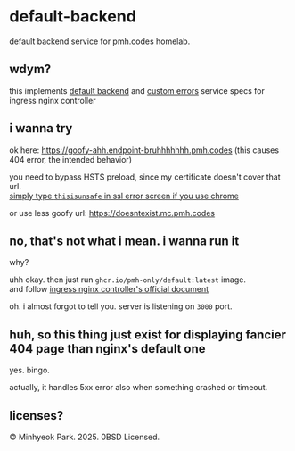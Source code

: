 # default-backend
default backend service for pmh.codes homelab.

## wdym?
this implements [default backend](https://kubernetes.github.io/ingress-nginx/user-guide/default-backend/) and [custom errors](https://kubernetes.github.io/ingress-nginx/user-guide/custom-errors/) service specs for ingress nginx controller

## i wanna try
ok here: https://goofy-ahh.endpoint-bruhhhhhhh.pmh.codes (this causes 404 error, the intended behavior)

you need to bypass HSTS preload, since my certificate doesn't cover that url.\
[simply type `thisisunsafe` in ssl error screen if you use chrome](https://www.reddit.com/r/webdev/comments/kzgozy/til_you_can_type_thisisunsafe_on_chrome_ssl_error/)

or use less goofy url: https://doesntexist.mc.pmh.codes

## no, that's not what i mean. i wanna run it
why?

uhh okay. then just run `ghcr.io/pmh-only/default:latest` image. \
and follow [ingress nginx controller's official document](https://kubernetes.github.io/ingress-nginx/examples/customization/custom-errors/#ingress-controller-configuration)

oh. i almost forgot to tell you. server is listening on `3000` port.

## huh, so this thing just exist for displaying fancier 404 page than nginx's default one
yes. bingo.

actually, it handles 5xx error also when something crashed or timeout.

## licenses?
&copy; Minhyeok Park. 2025. 0BSD Licensed.
